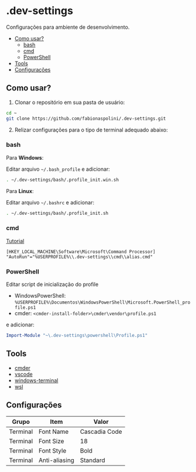 # .dev-settings

Configurações para ambiente de desenvolvimento.

- [Como usar?](#como-usar)
  - [bash](#bash)
  - [cmd](#cmd)
  - [PowerShell](#powershell)
- [Tools](#tools)
- [Configurações](#configurações)

## Como usar?

1. Clonar o repositório em sua pasta de usuário:

```bash
cd ~
git clone https://github.com/fabionaspolini/.dev-settings.git
```

2. Relizar configurações para o tipo de terminal adequado abaixo:

### bash

Para **Windows**:

Editar arquivo `~/.bash_profile` e adicionar:

```bash
. ~/.dev-settings/bash/.profile_init.win.sh
```

Para **Linux**:

Editar arquivo `~/.bashrc` e adicionar:

```bash
. ~/.dev-settings/bash/.profile_init.sh
```

### cmd

[Tutorial](https://stackoverflow.com/questions/20530996/aliases-in-windows-command-prompt)

```reg
[HKEY_LOCAL_MACHINE\Software\Microsoft\Command Processor]
"AutoRun"="%USERPROFILE%\\.dev-settings\\cmd\\alias.cmd"
```

### PowerShell

Editar script de inicialização do profile

- WindowsPowerShell: `%USERPROFILE%\Documentos\WindowsPowerShell\Microsoft.PowerShell_profile.ps1`
- cmder: `<cmder-install-folder>\cmder\vendor\profile.ps1`

e adicionar:

```powershell
Import-Module "~\.dev-settings\powershell\Profile.ps1"
```

## Tools

- [cmder](tools/cmder)
- [vscode](tools/vscode)
- [windows-terminal](tools/windows-terminal)
- [wsl](tools/wsl)

## Configurações

| Grupo    | Item          | Valor         |
| -------- | ------------- | ------------- |
| Terminal | Font Name     | Cascadia Code |
| Terminal | Font Size     | 18            |
| Terminal | Font Style    | Bold          |
| Terminal | Anti-aliasing | Standard      |
